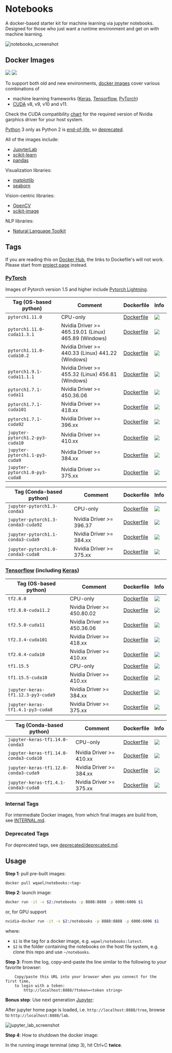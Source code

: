# Notebooks

A docker-based starter kit for machine learning via jupyter notebooks. Designed for those who just want a runtime environment and get on with machine learning.

![notebooks_screenshot](assets/notebooks.jpg)

## Docker Images

![](https://img.shields.io/docker/pulls/wqael/notebooks.svg)
![](https://img.shields.io/docker/stars/wqael/notebooks.svg)

To support both old and new environments, [docker images](https://hub.docker.com/r/wqael/notebooks/) cover various combinations of
* machine learning frameworks ([Keras](https://keras.io/), [Tensorflow](https://www.tensorflow.org/), [PyTorch](https://pytorch.org/))
* [CUDA](https://developer.nvidia.com/cuda-zone) v8, v9, v10 and v11.

Check the CUDA compatibility [chart](https://docs.nvidia.com/deploy/cuda-compatibility/index.html#binary-compatibility__table-toolkit-driver)
for the required version of Nvidia garphics driver for your host system.

[Python](https://www.python.org/) 3 only as Python 2 is [end-of-life](https://pythonclock.org), so [deprecated](deprecated/deprecated.md).

All of the images include:
* [JupyterLab](https://jupyterlab.readthedocs.io/en/stable/)
* [scikit-learn](https://scikit-learn.org/stable/)
* [pandas](https://pandas.pydata.org)

Visualization libraries:
* [matplotlib](https://matplotlib.org)
* [seaborn](https://seaborn.pydata.org)

Vision-centric libraries:
* [OpenCV](https://opencv.org/)
* [scikit-image](http://scikit-image.org/)

NLP libraries:
* [Natural Language Toolkit](https://www.nltk.org)

## Tags

If you are reading this on [Docker Hub](https://hub.docker.com/r/wqael/notebooks/), the links to Dockefile's will not work. Please start from [project page](https://github.com/rlan/notebooks) instead.

### [PyTorch](https://pytorch.org/)

Images of Pytorch version 1.5 and higher include [Pytorch Lightning](https://github.com/PyTorchLightning/pytorch-lightning).

| Tag (OS-based python) | Comment | Dockerfile | Info |
| --------------------- | ------- | ---------- | ---- |
| `pytorch1.11.0` | CPU-only | [Dockerfile](docker/pytorch1.11.0/Dockerfile) | ![](https://img.shields.io/docker/image-size/wqael/notebooks/pytorch1.11.0) |
| `pytorch1.11.0-cuda11.3.1` | Nvidia Driver >= 465.19.01 (Linux) 465.89 (Windows) | [Dockerfile](docker/pytorch1.11.0-cuda11.3.1/Dockerfile) | ![](https://img.shields.io/docker/image-size/wqael/notebooks/pytorch1.11.0-cuda11.3.1) |
| `pytorch1.11.0-cuda10.2` | Nvidia Driver >= 440.33 (Linux) 441.22 (Windows) | [Dockerfile](docker/pytorch1.11.0-cuda10.2/Dockerfile) | ![](https://img.shields.io/docker/image-size/wqael/notebooks/pytorch1.11.0-cuda10.2) |
| `pytorch1.9.1-cuda11.1.1` | Nvidia Driver >= 455.32 (Linux) 456.81 (Windows) | [Dockerfile](docker/pytorch1.9.1-cuda11.1.1/Dockerfile) | ![](https://img.shields.io/docker/image-size/wqael/notebooks/pytorch1.9.1-cuda11.1.1) |
| `pytorch1.7.1-cuda11` | Nvidia Driver >= 450.36.06 | [Dockerfile](docker/pytorch1.7.1-cuda11/Dockerfile) | ![](https://img.shields.io/docker/image-size/wqael/notebooks/pytorch1.7.1-cuda11) |
| `pytorch1.7.1-cuda101` | Nvidia Driver >= 418.xx | [Dockerfile](docker/pytorch1.7.1-cuda101/Dockerfile) | ![](https://img.shields.io/docker/image-size/wqael/notebooks/pytorch1.7.1-cuda101) |
| `pytorch1.7.1-cuda92` | Nvidia Driver >= 396.xx | [Dockerfile](docker/pytorch1.7.1-cuda92/Dockerfile) | ![](https://img.shields.io/docker/image-size/wqael/notebooks/pytorch1.7.1-cuda92) |
| `jupyter-pytorch1.2-py3-cuda10` | Nvidia Driver >= 410.xx | [Dockerfile](docker/jupyter-pytorch1.2-py3-cuda10/Dockerfile) | ![](https://img.shields.io/docker/image-size/wqael/notebooks/jupyter-pytorch1.2-py3-cuda10) |
| `jupyter-pytorch1.1-py3-cuda9` | Nvidia Driver >= 384.xx | [Dockerfile](docker/jupyter-pytorch1.1-py3-cuda9/Dockerfile) | ![](https://img.shields.io/docker/image-size/wqael/notebooks/jupyter-pytorch1.1-py3-cuda9) |
| `jupyter-pytorch1.0-py3-cuda8` | Nvidia Driver >= 375.xx | [Dockerfile](docker/jupyter-pytorch1.0-py3-cuda8/Dockerfile) | ![](https://img.shields.io/docker/image-size/wqael/notebooks/jupyter-pytorch1.0-py3-cuda8) |


| Tag (Conda-based python) | Comment | Dockerfile | Info |
| ------------------------ | ------- | ---------- | ---- |
| `jupyter-pytorch1.3-conda3` | CPU-only | [Dockerfile](docker/jupyter-pytorch1.3-conda3/Dockerfile) | ![](https://img.shields.io/docker/image-size/wqael/notebooks/jupyter-pytorch1.3-conda3) |
| `jupyter-pytorch1.3-conda3-cuda92` | Nvidia Driver >= 396.37 | [Dockerfile](docker/jupyter-pytorch1.3-conda3-cuda92/Dockerfile) | ![](https://img.shields.io/docker/image-size/wqael/notebooks/jupyter-pytorch1.3-conda3-cuda92) |
| `jupyter-pytorch1.1-conda3-cuda9` | Nvidia Driver >= 384.xx | [Dockerfile](docker/jupyter-pytorch1.1-conda3-cuda9/Dockerfile) | ![](https://img.shields.io/docker/image-size/wqael/notebooks/jupyter-pytorch1.1-conda3-cuda9) |
| `jupyter-pytorch1.0-conda3-cuda8` | Nvidia Driver >= 375.xx | [Dockerfile](docker/jupyter-pytorch1.0-conda3-cuda8/Dockerfile) | ![](https://img.shields.io/docker/image-size/wqael/notebooks/jupyter-pytorch1.0-conda3-cuda8) |

### [Tensorflow](https://www.tensorflow.org/) (including [Keras](https://keras.io/))


| Tag (OS-based python) | Comment | Dockerfile | Info |
| --------------------- | ------- | ---------- | ---- |
| `tf2.8.0` | CPU-only | [Dockerfile](docker/tf2.8.0/Dockerfile) | ![](https://img.shields.io/docker/image-size/wqael/notebooks/tf2.8.0) |
| `tf2.8.0-cuda11.2` | Nvidia Driver >= 450.80.02 | [Dockerfile](docker/tf2.8.0-cuda11.2/Dockerfile) | ![](https://img.shields.io/docker/image-size/wqael/notebooks/tf2.8.0-cuda11.2) |
| `tf2.5.0-cuda11` | Nvidia Driver >= 450.36.06 | [Dockerfile](docker/tf2.5.0-cuda11/Dockerfile) | ![](https://img.shields.io/docker/image-size/wqael/notebooks/tf2.5.0-cuda11) |
| `tf2.3.4-cuda101` | Nvidia Driver >= 418.xx | [Dockerfile](docker/tf2.3.4-cuda101/Dockerfile) | ![](https://img.shields.io/docker/image-size/wqael/notebooks/tf2.3.4-cuda101) |
| `tf2.0.4-cuda10` | Nvidia Driver >= 410.xx | [Dockerfile](docker/tf2.0.4-cuda10/Dockerfile) | ![](https://img.shields.io/docker/image-size/wqael/notebooks/tf2.0.4-cuda10) |
| `tf1.15.5` | CPU-only | [Dockerfile](docker/tf1.15.5/Dockerfile) | ![](https://img.shields.io/docker/image-size/wqael/notebooks/tf1.15.5) |
| `tf1.15.5-cuda10` | Nvidia Driver >= 410.xx | [Dockerfile](docker/tf1.15.5-cuda10/Dockerfile) | ![](https://img.shields.io/docker/image-size/wqael/notebooks/tf1.15.5-cuda10) |
| `jupyter-keras-tf1.12.3-py3-cuda9` | Nvidia Driver >= 384.xx | [Dockerfile](docker/jupyter-keras-tf1.12.3-py3-cuda9/Dockerfile) | ![](https://img.shields.io/docker/image-size/wqael/notebooks/jupyter-keras-tf1.12.3-py3-cuda9) |
| `jupyter-keras-tf1.4.1-py3-cuda8` | Nvidia Driver >= 375.xx | [Dockerfile](docker/jupyter-keras-tf1.4.1-py3-cuda8/Dockerfile) | ![](https://img.shields.io/docker/image-size/wqael/notebooks/jupyter-keras-tf1.4.1-py3-cuda8) |


| Tag (Conda-based python) | Comment | Dockerfile | Info |
| ------------------------ | ------- | ---------- | ---- |
| `jupyter-keras-tf1.14.0-conda3` | CPU-only | [Dockerfile](docker/jupyter-keras-tf1.14.0-conda3/Dockerfile) | ![](https://img.shields.io/docker/image-size/wqael/notebooks/jupyter-keras-tf1.14.0-conda3) |
| `jupyter-keras-tf1.14.0-conda3-cuda10` | Nvidia Driver >= 410.xx | [Dockerfile](docker/jupyter-keras-tf1.14.0-conda3-cuda10/Dockerfile) | ![](https://img.shields.io/docker/image-size/wqael/notebooks/jupyter-keras-tf1.14.0-conda3-cuda10) |
| `jupyter-keras-tf1.12.0-conda3-cuda9` | Nvidia Driver >= 384.xx | [Dockerfile](docker/jupyter-keras-tf1.12.0-conda3-cuda9/Dockerfile) | ![](https://img.shields.io/docker/image-size/wqael/notebooks/jupyter-keras-tf1.12.0-conda3-cuda9) |
| `jupyter-keras-tf1.4.1-conda3-cuda8` | Nvidia Driver >= 375.xx | [Dockerfile](docker/jupyter-keras-tf1.4.1-conda3-cuda8/Dockerfile) | ![](https://img.shields.io/docker/image-size/wqael/notebooks/jupyter-keras-tf1.4.1-conda3-cuda8) |


### Internal Tags

For intermediate Docker images, from which final images are build from, see [INTERNAL.md](INTERNAL.md).

### Deprecated Tags

For deprecated tags, see [deprecated/deprecated.md](deprecated/deprecated.md).


## Usage

**Step 1**: pull pre-built images:

```sh
docker pull wqael/notebooks:<tag>
```

**Step 2**: launch image:

```sh
docker run -it -v $2:/notebooks -p 8888:8888 -p 6006:6006 $1
```

or, for GPU support

```sh
nvidia-docker run -it -v $2:/notebooks -p 8888:8888 -p 6006:6006 $1
```

where:

* `$1` is the tag for a docker image, e.g. `wqael/notebooks:latest`.
* `$2` is the folder containing the notebooks on the host file system, e.g. clone this repo and use `~/notebooks`.


**Step 3**: From the log, copy-and-paste the line similar to the following to your favorite browser:

```
    Copy/paste this URL into your browser when you connect for the first time,
    to login with a token:
        http://localhost:8888/?token=<token string>
```

**Bonus step**: Use next generation [Jupyter](http://jupyterlab.readthedocs.io/en/latest/):

After jupyter home page is loaded, i.e. `http://localhost:8888/tree`, browse to `http://localhost:8888/lab`.

![jupyter_lab_screenshot](assets/jupyter_lab.jpg)

**Step 4**: How to shutdown the docker image:

In the running image terminal (step 3), hit Ctrl+C **twice**.
